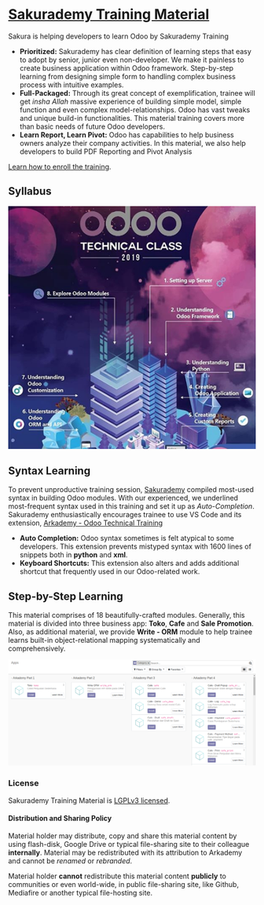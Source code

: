 
# [Sakurademy Training Material](https://www.bstm.co.id/)
Sakura is helping developers to learn Odoo by Sakurademy Training

* **Prioritized:** Sakurademy has clear definition of learning steps that easy to adopt by senior, junior even non-developer. We make it painless to create business application within Odoo framework. Step-by-step learning from designing simple form to handling complex business process with intuitive examples.
* **Full-Packaged:** Through its great concept of exemplification, trainee will get *insha Allah* massive experience of building simple model, simple function and even complex model-relationships. Odoo has vast tweaks and unique build-in functionalities. This material training covers more than basic needs of future Odoo developers.
* **Learn Report, Learn Pivot:** Odoo has capabilities to help business owners analyze their company activities. In this material, we also help developers to build PDF Reporting and Pivot Analysis

[Learn how to enroll the training](https://www.bstm.co.id/).



## Syllabus

![](syllabus.png)

## Syntax Learning

To prevent unproductive training session, [Sakurademy](https://www.bstm.co.id/) compiled most-used syntax in building Odoo modules. With our experienced, we underlined most-frequent syntax used in this training and set it up as *Auto-Completion*. Sakurademy enthusiastically encourages trainee to use VS Code and its extension, [Arkademy - Odoo Technical Training](https://marketplace.visualstudio.com/items?itemName=arkademy.arkademy-training)

* **Auto Completion:** Odoo syntax sometimes is felt atypical to some developers. This extension prevents mistyped syntax with 1600 lines of snippets both in **python** and **xml**.
* **Keyboard Shortcuts:** This extension also alters and adds additional shortcut that frequently used in our Odoo-related work.


## Step-by-Step Learning

This material comprises of 18 beautifully-crafted modules. Generally, this material is divided into three business app: **Toko**, **Cafe** and **Sale Promotion**. Also, as additional material, we provide **Write - ORM** module to help trainee learns built-in object-relational mapping systematically and comprehensively.

![](modules.png)

### License

Sakurademy Training Material is [LGPLv3 licensed](./LICENSE).

#### Distribution and Sharing Policy

Material holder may distribute, copy and share this material content by using flash-disk, Google Drive or typical file-sharing site to their colleague **internally**. Material may be redistributed with its attribution to Arkademy and cannot be *renamed* or *rebranded*.

Material holder **cannot** redistribute this material content **publicly** to communities or even world-wide, in public file-sharing site, like Github, Mediafire or another typical file-hosting site.
